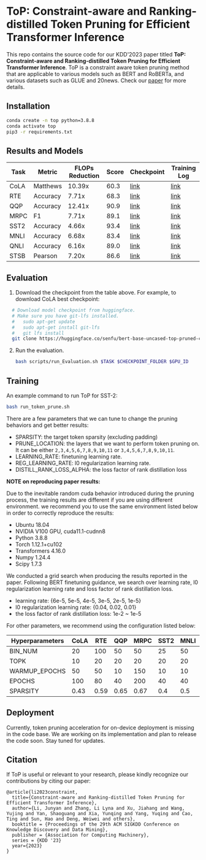 # ToP: Constraint-aware and Ranking-distilled Token Pruning for Efficient Transformer Inference

This repo contains the source code for our KDD'2023 paper titled **ToP: Constraint-aware and Ranking-distilled Token Pruning for Efficient Transformer Inference**. ToP is a constraint aware token pruning method that are applicable to various models such as BERT and RoBERTa, and various datasets such as GLUE and 20news. Check our [paper](https://arxiv.org/abs/2306.14393) for more details.

## Installation

```bash
conda create -n top python=3.8.8
conda activate top
pip3 -r requirements.txt
```

## Results and Models

| Task | Metric   | FLOPs Reduction | Score | Checkpoint                                                          | Training Log                                                                              |
| ---- | -------- | --------------- | ----- | ------------------------------------------------------------------- | ----------------------------------------------------------------------------------------- |
| CoLA | Matthews | 10.39x          | 60.3  | [link](https://huggingface.co/senfu/bert-base-uncased-top-pruned-cola) | [link](https://huggingface.co/senfu/bert-base-uncased-top-pruned-cola/raw/main/cola-log.txt) |
| RTE  | Accuracy | 7.71x           | 68.3  | [link]()                                                               | [link](https://huggingface.co/senfu/bert-base-uncased-top-pruned-rte/raw/main/rte-log.txt)   |
| QQP  | Accuracy | 12.41x          | 90.9  | [link](https://huggingface.co/senfu/bert-base-uncased-top-pruned-qqp)  | [link](https://huggingface.co/senfu/bert-base-uncased-top-pruned-qqp/raw/main/qqp-log.txt)   |
| MRPC | F1       | 7.71x           | 89.1  | [link](https://huggingface.co/senfu/bert-base-uncased-top-pruned-mrpc) | [link](https://huggingface.co/senfu/bert-base-uncased-top-pruned-mrpc/raw/main/mrpc-log.txt) |
| SST2 | Accuracy | 4.66x           | 93.4  | [link](https://huggingface.co/senfu/bert-base-uncased-top-pruned-sst2) | [link](https://huggingface.co/senfu/bert-base-uncased-top-pruned-sst2/raw/main/sst2-log.txt) |
| MNLI | Accuracy | 6.68x           | 83.4  | [link](https://huggingface.co/senfu/bert-base-uncased-top-pruned-mnli) | [link](https://huggingface.co/senfu/bert-base-uncased-top-pruned-mnli/raw/main/mnli-log.txt) |
| QNLI | Accuracy | 6.16x           | 89.0  | [link](https://huggingface.co/senfu/bert-base-uncased-top-pruned-qnli) | [link](https://huggingface.co/senfu/bert-base-uncased-top-pruned-qnli/raw/main/qnli-log.txt) |
| STSB | Pearson  | 7.20x           | 86.6  | [link](https://huggingface.co/senfu/bert-base-uncased-top-pruned-stsb) | [link](https://huggingface.co/senfu/bert-base-uncased-top-pruned-stsb/raw/main/stsb-log.txt) |

## Evaluation

1. Download the checkpoint from the table above. For example, to download CoLA best checkpoint:

```bash
  # Download model checkpoint from huggingface.
  # Make sure you have git-lfs installed.
  #   sudo apt-get update
  #   sudo apt-get install git-lfs
  #   git lfs install
  git clone https://huggingface.co/senfu/bert-base-uncased-top-pruned-cola
```

2. Run the evaluation.

   ```bash
   bash scripts/run_Evaluation.sh $TASK $CHECKPOINT_FOLDER $GPU_ID
   ```

## Training

An example command to run ToP for SST-2:

```bash
bash run_token_prune.sh
```

There are a few parameters that we can tune to change the pruning behaviors and get better results:

* SPARSITY: the target token sparsity (excluding padding)
* PRUNE_LOCATION: the layers that we want to perform token pruning on. It can be either `2,3,4,5,6,7,8,9,10,11` or `3,4,5,6,7,8,9,10,11`.
* LEARNING_RATE: finetuning learning rate.
* REG_LEARNING_RATE: l0 regularization learning rate.
* DISTILL_RANK_LOSS_ALPHA: the loss factor of rank distillation loss

**NOTE on reproducing paper results:**

Due to the inevitable random cuda behavior introduced during the pruning process, the training results are different if you are using different environment. we recommend you to use the same environment listed below in order to correctly reproduce the results:

* Ubuntu 18.04
* NVIDIA V100 GPU, cuda11.1-cudnn8
* Python 3.8.8
* Torch 1.12.1+cu102
* Transformers 4.16.0
* Numpy 1.24.4
* Scipy 1.7.3

We conducted a grid search when producing the results reported in the paper. Following BERT finetuning guidance, we search over learning rate, l0 regularization learning rate and loss factor of rank distillation loss.

* learning rate: {6e-5, 5e-5, 4e-5, 3e-5, 2e-5, 1e-5}
* l0 regularization learning rate: {0.04, 0.02, 0.01}
* the loss factor of rank distillation loss: 1e-2 ~ 1e-5

For other parameters, we recommend using the configuration listed below:

| Hyperparameters | CoLA | RTE  | QQP  | MRPC | SST2 | MNLI | QNLI | STSB |
| --------------- | ---- | ---- | ---- | ---- | ---- | ---- | ---- | ---- |
| BIN_NUM         | 20   | 100  | 50   | 50   | 25   | 50   | 50   | 30   |
| TOPK            | 10   | 20   | 20   | 20   | 20   | 20   | 20   | 20   |
| WARMUP_EPOCHS   | 50   | 50   | 10   | 150  | 10   | 10   | 10   | 50   |
| EPOCHS          | 100  | 80   | 40   | 200  | 40   | 40   | 40   | 150  |
| SPARSITY        | 0.43 | 0.59 | 0.65 | 0.67 | 0.4  | 0.5  | 0.58 | 0.7  |

## Deployment
Currently, token pruning acceleration for on-device deployment is missing in the code base. We are working on its implementation and plan to release the code soon. Stay tuned for updates.

## Citation

If ToP is useful or relevant to your research, please kindly recognize our contributions by citing our paper:

```
@article{li2023constraint,
  title={Constraint-aware and Ranking-distilled Token Pruning for Efficient Transformer Inference},
  author={Li, Junyan and Zhang, Li Lyna and Xu, Jiahang and Wang, Yujing and Yan, Shaoguang and Xia, Yunqing and Yang, Yuqing and Cao, Ting and Sun, Hao and Deng, Weiwei and others},
  booktitle = {Proceedings of the 29th ACM SIGKDD Conference on Knowledge Discovery and Data Mining},
  publisher = {Association for Computing Machinery},
  series = {KDD '23}
  year={2023}
}
```
